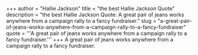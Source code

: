 +++
author = "Hallie Jackson"
title = "the best Hallie Jackson Quote"
description = "the best Hallie Jackson Quote: A great pair of jeans works anywhere from a campaign rally to a fancy fundraiser."
slug = "a-great-pair-of-jeans-works-anywhere-from-a-campaign-rally-to-a-fancy-fundraiser"
quote = '''A great pair of jeans works anywhere from a campaign rally to a fancy fundraiser.'''
+++
A great pair of jeans works anywhere from a campaign rally to a fancy fundraiser.
